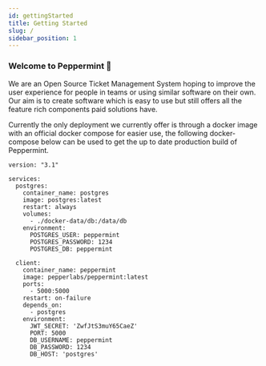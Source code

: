 ```yaml
---
id: gettingStarted
title: Getting Started
slug: /
sidebar_position: 1 
---
```


### Welcome to Peppermint 🍵
We are an Open Source Ticket Management System hoping to improve the user experience for people in teams or using similar software on their own. Our aim is to create software which is easy to use but still offers all the feature rich components paid solutions have.   

Currently the only deployment we currently offer is through a docker image with an official docker compose for easier use, the following docker-compose below can be used to get the up to date production build of Peppermint.


```
version: "3.1"

services:
  postgres:
    container_name: postgres
    image: postgres:latest
    restart: always
    volumes:
      - ./docker-data/db:/data/db
    environment: 
      POSTGRES_USER: peppermint
      POSTGRES_PASSWORD: 1234
      POSTGRES_DB: peppermint

  client:
    container_name: peppermint
    image: pepperlabs/peppermint:latest
    ports:
      - 5000:5000
    restart: on-failure
    depends_on:
      - postgres
    environment:
      JWT_SECRET: 'ZwfJtS3muY65CaeZ' 
      PORT: 5000
      DB_USERNAME: peppermint
      DB_PASSWORD: 1234
      DB_HOST: 'postgres'
```

